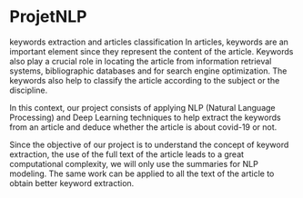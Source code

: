 # ProjetNLP
keywords extraction and articles classification
In articles, keywords are an important element since they represent the content of the article. 
Keywords also play a crucial role in locating the article from information retrieval systems, bibliographic databases and for search engine optimization. 
The keywords also help to classify the article according to the subject or the discipline.

In this context, our project consists of applying NLP (Natural Language Processing) and Deep Learning techniques to help extract the keywords from an article
and deduce whether the article is about covid-19 or not.

Since the objective of our project is to understand the concept of keyword extraction, the use of the full text of the article leads to a great computational complexity, we will only use the summaries for NLP modeling. The same work can be applied to all the text of the article to obtain better keyword extraction.
